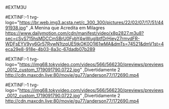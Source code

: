 #EXTM3U

#EXTINF:-1 tvg-logo="https://br.web.img3.acsta.net/c_300_300/pictures/22/02/07/17/51/4491938.jpg" ,A Menina que Acredita em Milagres
https://www.dailymotion.com/cdn/manifest/video/x8p2827.m3u8?sec=cSyS715hsMDCCmSBrU0FybY4wWugIbtfDrHiey27rmvdFR-WDFsEYV9yy6Gr57RywN1tzqUE5tkOK0O1l61wMA&dmTs=74521&dmV1st=4eca29e8-918e-4b03-8a3c-67dadb07b289

#EXTINF:-1 tvg-logo="https://img68.tokyvideo.com/videos/566/566230/previews/previews_0012_custom_1719091790.0722.jpg" ,Divertidamente 2
http://cdn.maxcdn.live:80/movie/gu77/anderson77/172690.mp4

#EXTINF:-1 tvg-logo="https://img68.tokyvideo.com/videos/566/566230/previews/previews_0012_custom_1719091790.0722.jpg" ,Divertidamente 2
http://cdn.maxcdn.live:80/movie/gu77/anderson77/172690.mp4


